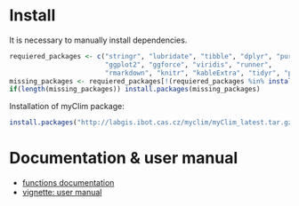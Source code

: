 # Install

It is necessary to manually install dependencies. 
```R
requiered_packages <- c("stringr", "lubridate", "tibble", "dplyr", "purrr",
                        "ggplot2", "ggforce", "viridis", "runner",
                        "rmarkdown", "knitr", "kableExtra", "tidyr", "plotly", "zoo")
missing_packages <- requiered_packages[!(requiered_packages %in% installed.packages()[,"Package"])]
if(length(missing_packages)) install.packages(missing_packages)
```

Installation of myClim package:
```R
install.packages("http://labgis.ibot.cas.cz/myclim/myClim_latest.tar.gz", repos=NULL, build_vignettes=TRUE)
```
# Documentation & user manual
* [functions documentation](http://labgis.ibot.cas.cz/myclim/index.html)   
* [vignette: user manual](http://labgis.ibot.cas.cz/myclim/articles/myclim-demo.html)

